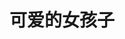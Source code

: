 ---
layout: girls
title: 可爱的女孩子
banner: <span title="大家都是我的天使！">排名不分先后</span>
girls:
  - name: 御坂美琴
    avatar: https://img2.baidu.com/it/u=2173215309,1270192997&fm=253&fmt=auto&app=120&f=JPEG?w=800&h=801
    from: 魔法禁书目录/某科学的超电磁炮
  - name: 御坂妹妹
    avatar: https://gimg2.baidu.com/image_search/src=http%3A%2F%2Fi0.hdslb.com%2Fbfs%2Farticle%2F012951a84e0449dbedeead540697b3986627e273.jpg&refer=http%3A%2F%2Fi0.hdslb.com&app=2002&size=f9999,10000&q=a80&n=0&g=0n&fmt=jpeg?sec=1646930707&t=83ec43b17415cfbc18f5ca2dd14d0f7e
    from: 魔法禁书目录/某科学的超电磁炮
  - name: 芙兰达·塞维伦
    avatar: https://img2.baidu.com/it/u=3690184553,3952081777&fm=253&fmt=auto&app=138&f=JPEG?w=889&h=500
    from: 魔法禁书目录
  - name: 茵蒂克丝
    avatar: https://img0.baidu.com/it/u=3660028469,3423090562&fm=253&fmt=auto&app=120&f=PNG?w=620&h=438
    from: 魔法禁书目录
  - name: 神裂火织
    avatar: https://img2.baidu.com/it/u=2430660746,1167397477&fm=253&fmt=auto&app=138&f=JPEG?w=400&h=400
    from: 魔法禁书目录
  - name: 五和
    avatar: https://imgsa.baidu.com/forum/w%3D580%3B/sign=a97e5edcdc43ad4ba62e46c8b2395baf/2f738bd4b31c8701d1c6119f2a7f9e2f0708ff53.jpg
    from: 魔法禁书目录
  - name: 白井黑子
    avatar: https://img0.baidu.com/it/u=3513480274,1522258983&fm=253&fmt=auto&app=138&f=JPEG?w=500&h=500
    from: 魔法禁书目录/某科学的超电磁炮
  - name: 初春饰利
    avatar: https://img1.baidu.com/it/u=2952770234,17161874&fm=253&fmt=auto&app=138&f=JPEG?w=400&h=400
    from: 魔法禁书目录/某科学的超电磁炮
  - name: 佐天泪子
    avatar: https://img1.baidu.com/it/u=3923167714,1541525220&fm=253&fmt=auto&app=138&f=JPEG?w=500&h=500
    from: 魔法禁书目录/某科学的超电磁炮
  - name: 布束砥信
    avatar: https://gimg2.baidu.com/image_search/src=http%3A%2F%2Fbkimg.cdn.bcebos.com%2Fpic%2Ffaf2b2119313b07e86ed7ca90dd7912397dd8c3a&refer=http%3A%2F%2Fbkimg.cdn.bcebos.com&app=2002&size=f9999,10000&q=a80&n=0&g=0n&fmt=jpeg?sec=1646931899&t=50483ccb7751df230e78dfac4405d521
    from: 某科学的超电磁炮
  - name: 鸢一折纸
    avatar: https://p3-bcy-sign.bcyimg.com/banciyuan/a29553df5122464699fc02c48a762054~tplv-banciyuan-w650.image?x-expires=1660732594&x-signature=MKsfCGGAvcF5MgKeiTIRUs%2FbMyA%3D
    from: 约会大作战
  - name: 四宫辉夜
    avatar: https://gimg2.baidu.com/image_search/src=http%3A%2F%2Fc-ssl.duitang.com%2Fuploads%2Fblog%2F202008%2F24%2F20200824095754_e4cfb.thumb.1000_0.jpeg&refer=http%3A%2F%2Fc-ssl.duitang.com&app=2002&size=f9999,10000&q=a80&n=0&g=0n&fmt=jpeg?sec=1646932747&t=d021dbdc5c6f3d2125aaa25a27b6b951
    from: 辉夜大小姐想让我告白～天才们的恋爱头脑战～
  - name: 藤原千花
    avatar: https://gimg2.baidu.com/image_search/src=http%3A%2F%2Fb-ssl.duitang.com%2Fuploads%2Fitem%2F201903%2F02%2F20190302105002_W3EzC.thumb.700_0.jpeg&refer=http%3A%2F%2Fb-ssl.duitang.com&app=2002&size=f9999,10000&q=a80&n=0&g=0n&fmt=jpeg?sec=1646932809&t=773d1a7f56eaa7035c07b5153f9b1000
    from: 辉夜大小姐想让我告白～天才们的恋爱头脑战～
  - name: 伊井野弥子
    avatar: https://gimg2.baidu.com/image_search/src=http%3A%2F%2Fp0.itc.cn%2Fq_70%2Fimages03%2F20200609%2F2c3b66c18cb043e490d6978ce28aa464.jpeg&refer=http%3A%2F%2Fp0.itc.cn&app=2002&size=f9999,10000&q=a80&n=0&g=0n&fmt=jpeg?sec=1646932929&t=80abe7ed96f76f49ad082b4b0c2bd2b4
    from: 辉夜大小姐想让我告白～天才们的恋爱头脑战～
  - name: 早坂爱
    avatar: https://p3-bcy-sign.bcyimg.com/banciyuan/b160d25892654f02aec0d7484905ef14~tplv-banciyuan-w650.image?x-expires=1660732544&x-signature=C7q3lf%2F9Y3ePC5yMVZ3k2G84RFE%3D
    from: 辉夜大小姐想让我告白～天才们的恋爱头脑战～
  - name: 蕾姆
    avatar: https://gimg2.baidu.com/image_search/src=http%3A%2F%2Finews.gtimg.com%2Fnewsapp_bt%2F0%2F13346812386%2F1000.jpg&refer=http%3A%2F%2Finews.gtimg.com&app=2002&size=f9999,10000&q=a80&n=0&g=0n&fmt=jpeg?sec=1646933050&t=556b8a9c56febea603d5541e85251d28
    from: Re：从零开始的异世界生活
  - name: 拉姆
    avatar: https://img0.baidu.com/it/u=2089937069,1033350216&fm=253&fmt=auto&app=138&f=JPEG?w=500&h=500
    from: Re：从零开始的异世界生活
  - name: 艾米莉亚
    avatar: https://img2.baidu.com/it/u=3306653412,2942255081&fm=253&fmt=auto&app=138&f=JPEG?w=500&h=500
    from: Re：从零开始的异世界生活
  - name: 谢丝塔
    avatar: https://gimg2.baidu.com/image_search/src=http%3A%2F%2Fci.xiaohongshu.com%2F97afbe41-96ba-3032-a51d-a4fcbfe00f97%3FimageView2%2F2%2Fw%2F1080%2Fformat%2Fjpg&refer=http%3A%2F%2Fci.xiaohongshu.com&app=2002&size=f9999,10000&q=a80&n=0&g=0n&fmt=jpeg?sec=1646933161&t=03b26d83c3eeb5ad68aea7e23550c193
    from: 侦探已死
  - name: 千反田爱瑠
    avatar: https://gimg2.baidu.com/image_search/src=http%3A%2F%2Fc-ssl.duitang.com%2Fuploads%2Fitem%2F202007%2F19%2F20200719222454_rzixp.thumb.1000_0.jpg&refer=http%3A%2F%2Fc-ssl.duitang.com&app=2002&size=f9999,10000&q=a80&n=0&g=0n&fmt=jpeg?sec=1646933202&t=a80ac80461e79262783080b65bc9df4a
    from: 冰菓
  - name: 樱岛麻衣
    avatar: https://gimg2.baidu.com/image_search/src=http%3A%2F%2Finews.gtimg.com%2Fnewsapp_bt%2F0%2F13904256126%2F1000.jpg&refer=http%3A%2F%2Finews.gtimg.com&app=2002&size=f9999,10000&q=a80&n=0&g=0n&fmt=jpeg?sec=1646933242&t=d3d282ee54d55c3547dbd065d5fe29d4
    from: 青春猪头少年不会梦到兔女郎学姐
  - name: 牧之原翔子
    avatar: https://img1.baidu.com/it/u=1885189570,2818205495&fm=253&fmt=auto&app=138&f=JPEG?w=500&h=500
    from: 青春猪头少年不会梦到兔女郎学姐
  - name: 双叶理央
    avatar: https://img0.baidu.com/it/u=648637194,2388140528&fm=253&fmt=auto&app=138&f=JPEG?w=500&h=500
    from: 青春猪头少年不会梦到兔女郎学姐
  - name: 梓川枫
    avatar: https://img2.baidu.com/it/u=4162498507,3929559878&fm=253&fmt=auto&app=138&f=JPEG?w=500&h=500
    from: 青春猪头少年不会梦到兔女郎学姐
  - name: 堀北铃音
    avatar: https://img1.baidu.com/it/u=4037363509,3717601215&fm=26&fmt=auto
    from: 欢迎来到实力至上主义的教室
  - name: 栉田桔梗
    avatar: https://img2.baidu.com/it/u=2015826881,2570521938&fm=253&fmt=auto&app=138&f=PNG?w=400&h=400
    from: 欢迎来到实力至上主义的教室
  - name: 轻井泽惠
    avatar: https://img2.baidu.com/it/u=2232558108,2497183820&fm=253&fmt=auto&app=138&f=PNG?w=400&h=400
    from: 欢迎来到实力至上主义的教室
  - name: 雪之下雪乃
    avatar: https://img1.baidu.com/it/u=4254317684,2004465275&fm=253&fmt=auto&app=138&f=JPEG?w=333&h=499
    from: 我的青春恋爱物语果然有问题
  - name: 由比滨结衣
    avatar: https://img0.baidu.com/it/u=1018004314,2574935165&fm=253&fmt=auto&app=138&f=JPEG?w=500&h=500
    from: 我的青春恋爱物语果然有问题
  - name: 雪之下阳乃
    avatar: https://gimg2.baidu.com/image_search/src=http%3A%2F%2Fi.qqkou.com%2Fi%2F1a635169203x359733416b26.jpg&refer=http%3A%2F%2Fi.qqkou.com&app=2002&size=f9999,10000&q=a80&n=0&g=0n&fmt=jpeg?sec=1646933532&t=6daf1c2f183efe7aa6f8d5586d81564d
    from: 我的青春恋爱物语果然有问题
  - name: 平冢静
    avatar: https://img1.baidu.com/it/u=1577631271,2438985127&fm=253&fmt=auto&app=138&f=JPEG?w=899&h=500
    from: 我的青春恋爱物语果然有问题
  - name: 宫野明美
    avatar: https://img2.baidu.com/it/u=4143926784,1780179785&fm=253&fmt=auto&app=138&f=JPEG?w=670&h=500
    from: 名侦探柯南
  - name: 宫野志保
    avatar: https://img2.baidu.com/it/u=1113730356,1065772493&fm=26&fmt=auto
    from: 名侦探柯南
  - name: 毛利兰
    avatar: https://gimg2.baidu.com/image_search/src=http%3A%2F%2Fci.xiaohongshu.com%2Febcf84b3-d52c-2acf-312d-122d2a87a2c0%3FimageView2%2F2%2Fw%2F1080%2Fformat%2Fjpg&refer=http%3A%2F%2Fci.xiaohongshu.com&app=2002&size=f9999,10000&q=a80&n=0&g=0n&fmt=jpeg?sec=1646933730&t=fda294334b5717db91f1d9f8975c8846
    from: 名侦探柯南
  - name: 朱蒂·斯泰琳
    avatar: https://img2.baidu.com/it/u=2228364392,2979982778&fm=253&fmt=auto&app=138&f=JPEG?w=500&h=349
    from: 名侦探柯南
  - name: 宫本由美
    avatar: https://img0.baidu.com/it/u=847760962,1618694024&fm=253&fmt=auto&app=138&f=JPEG?w=509&h=449
    from: 名侦探柯南
  - name: 佐藤美和子 
    avatar: https://img0.baidu.com/it/u=335366700,347807243&fm=253&fmt=auto&app=138&f=JPEG?w=500&h=501
    from: 名侦探柯南
  - name: 堀 
    avatar: https://gimg2.baidu.com/image_search/src=http%3A%2F%2Fc-ssl.duitang.com%2Fuploads%2Fblog%2F202102%2F10%2F20210210171350_cc07e.thumb.1000_0.jpeg&refer=http%3A%2F%2Fc-ssl.duitang.com&app=2002&size=f9999,10000&q=a80&n=0&g=0n&fmt=jpeg?sec=1646933992&t=8363f7a7fe48d8b23a48b985849c9727
    from: 堀与宫村
  - name: 宫水三叶 
    avatar: https://img1.baidu.com/it/u=32697384,2808523241&fm=253&fmt=auto&app=138&f=JPEG?w=500&h=500
    from: 你的名字
  - name: 须贺夏美 
    avatar: https://img1.baidu.com/it/u=2319610260,2981541113&fm=253&fmt=auto&app=138&f=JPEG?w=499&h=281
    from: 天气之子
  - name: 天野阳菜 
    avatar: https://gimg2.baidu.com/image_search/src=http%3A%2F%2Fc-ssl.duitang.com%2Fuploads%2Fitem%2F202010%2F04%2F20201004131448_centd.thumb.1000_0.jpg&refer=http%3A%2F%2Fc-ssl.duitang.com&app=2002&size=f9999,10000&q=a80&n=0&g=0n&fmt=jpeg?sec=1646934175&t=da8c95b45dafbd46b280144f7798f4e8
    from: 天气之子
  - name: 0 2 
    avatar: https://img2.baidu.com/it/u=4211930493,3241429699&fm=253&fmt=auto&app=138&f=JPEG?w=500&h=500
    from: DARLING in the FRANXX
  - name: 莓 
    avatar: https://img2.baidu.com/it/u=206985049,4137984547&fm=253&fmt=auto&app=138&f=JPEG?w=500&h=500
    from: DARLING in the FRANXX
  - name: 喜多川海梦
    avatar: https://img2.baidu.com/it/u=496847905,1407422823&fm=253&fmt=auto&app=120&f=JPEG?w=500&h=500
    from: 更衣人偶坠入爱河
  - name: 八月朔日赛勒涅
    avatar: https://img1.baidu.com/it/u=309223056,2991303550&fm=253&fmt=auto&app=138&f=JPEG?w=650&h=398
    from: 女神宿舍的管理员
  - name: 早乙女亚典娜
    avatar: https://www.bnacg.com/uploads/2105/1-21050G03625642.png
    from: 女神宿舍的管理员
  - name: 结城明日奈
    avatar: https://gimg2.baidu.com/image_search/src=http%3A%2F%2Fb-ssl.duitang.com%2Fuploads%2Fitem%2F201808%2F28%2F20180828155720_htgxy.jpg&refer=http%3A%2F%2Fb-ssl.duitang.com&app=2002&size=f9999,10000&q=a80&n=0&g=0n&fmt=jpeg?sec=1646997288&t=e55df3bce601676c864af31814b8875d
    from: 刀剑神域
  - name: 水原千鹤
    avatar: http://t15.baidu.com/it/u=2521318027,3925409435&fm=224&app=112&f=JPEG?w=500&h=500
    from: 租借女友
  - name: 更科瑠夏
    avatar: https://gimg2.baidu.com/image_search/src=http%3A%2F%2Fc-ssl.duitang.com%2Fuploads%2Fblog%2F202009%2F16%2F20200916010037_7db37.thumb.400_0.png&refer=http%3A%2F%2Fc-ssl.duitang.com&app=2002&size=f9999,10000&q=a80&n=0&g=0n&fmt=jpeg?sec=1648463053&t=f31f2f41b436a366a1725108072b0408
    from: 租借女友
  - name: 七海麻美
    avatar: https://img2.baidu.com/it/u=2228802074,977971509&fm=253&fmt=auto&app=120&f=JPEG?w=500&h=500
    from: 租借女友
  - name: 平泽唯
    avatar: https://gimg2.baidu.com/image_search/src=http%3A%2F%2Fi.qqkou.com%2Fi%2F2a4142938063x3595388774b26.jpg&refer=http%3A%2F%2Fi.qqkou.com&app=2002&size=f9999,10000&q=a80&n=0&g=0n&fmt=jpeg?sec=1648723505&t=9c568f04a613b35c4b11c814188f5dbf
    from: 轻音少女
  - name: 秋山澪
    avatar: https://img2.baidu.com/it/u=3617775504,480882670&fm=253&fmt=auto&app=138&f=JPEG?w=500&h=500
    from: 轻音少女
  - name: 田井中律
    avatar: https://img0.baidu.com/it/u=1928954277,389987656&fm=253&fmt=auto&app=138&f=JPEG?w=500&h=500
    from: 轻音少女
  - name: 中野梓
    avatar: https://img2.baidu.com/it/u=2874446388,1461644438&fm=253&fmt=auto&app=138&f=JPEG?w=500&h=500
    from: 轻音少女
  - name: 中野一花
    avatar: https://gimg2.baidu.com/image_search/src=http%3A%2F%2Fi0.hdslb.com%2Fbfs%2Farticle%2F1085578d4bbd3d99373bb0a969864d03ebedf8ad.jpg&refer=http%3A%2F%2Fi0.hdslb.com&app=2002&size=f9999,10000&q=a80&n=0&g=0n&fmt=auto?sec=1650294331&t=f389230e391a8a78f95e5368083a8322
    from: 五等分的新娘
  - name: 中野二乃
    avatar: https://img0.baidu.com/it/u=474867630,2759406617&fm=253&fmt=auto&app=138&f=JPEG?w=500&h=500
    from: 五等分的新娘
  - name: 中野三玖
    avatar: https://gimg2.baidu.com/image_search/src=http%3A%2F%2Finews.gtimg.com%2Fnewsapp_bt%2F0%2F14073619978%2F1000.jpg&refer=http%3A%2F%2Finews.gtimg.com&app=2002&size=f9999,10000&q=a80&n=0&g=0n&fmt=auto?sec=1650294396&t=82a821accac341ac53429301cc1e6030
    from: 五等分的新娘
  - name: 中野四叶
    avatar: https://img0.baidu.com/it/u=1498562688,3731292149&fm=253&fmt=auto&app=138&f=PNG?w=500&h=500
    from: 五等分的新娘
  - name: 中野五月
    avatar: https://img0.baidu.com/it/u=1225048093,4141314436&fm=253&fmt=auto&app=138&f=JPEG?w=500&h=499
    from: 五等分的新娘
  - name: 绫波丽
    avatar: https://tva2.sinaimg.cn/large/0074R88yly8h1o6alrgeaj30f00dwgmb.jpg
    from: 新世纪福音战士
  - name: 惣流·明日香·兰格雷
    avatar: https://tva3.sinaimg.cn/large/0074R88yly8h1o6bobmyej30j60j6gn0.jpg
    from: 新世纪福音战士
  - name: 葛城美里
    avatar: https://tva1.sinaimg.cn/large/0074R88yly8h1o6d7lyj1j30rs0rs762.jpg
    from: 新世纪福音战士
  - name: 宝多六花
    avatar: https://s3.bmp.ovh/imgs/2022/07/23/f865b5d0bd8251d3.jpg
    from: SSSS.古立特
  - name: 新条茜
    avatar: https://s3.bmp.ovh/imgs/2022/07/23/657746bdaf6dc71d.jpg
    from: SSSS.古立特
---
